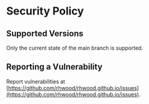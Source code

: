 # Security Policy

## Supported Versions

Only the current state of the main branch is supported.

## Reporting a Vulnerability

Report vulnerabilities at [https://github.com/rhwood/rhwood.github.io/issues](https://github.com/rhwood/rhwood.github.io/issues).

